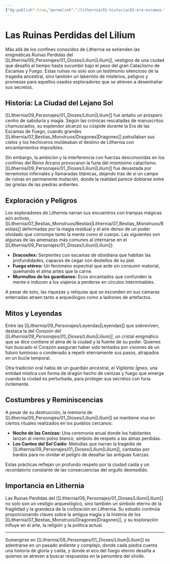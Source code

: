 ```yaml
---
{"dg-publish":true,"permalink":"/lithernia/01-historia/02-era-escamas-fuego/las-ruinas-perdidas-del-lilium/","title":"Las Ruinas Perdidas del Lilium","tags":["lithernia","lugar","ruinas"]}
---
```


# Las Ruinas Perdidas del Lilium

Más allá de los confines conocidos de Lithernia se extienden las enigmáticas Ruinas Perdidas del [[Lithernia/09_Personajes/01_Dioses/Lilium\|Lilium]], vestigios de una ciudad que desafió al tiempo hasta sucumbir bajo el peso del gran Cataclismo de Escamas y Fuego. Estas ruinas no solo son un testimonio silencioso de la tragedia ancestral, sino también un laberinto de misterios, peligros y promesas para aquellos osados exploradores que se atreven a desentrañar sus secretos.

## Historia: La Ciudad del Lejano Sol

[[Lithernia/09_Personajes/01_Dioses/Lilium\|Lilium]] fue antaño un próspero centro de sabiduría y magia. Según las crónicas rescatadas de manuscritos chamuscados, su esplendor alcanzó su cúspide durante la Era de las Escamas de Fuego, cuando grandes [[Lithernia/07_Bestias_Monstruos/Dragones\|Dragones]] patrullaban sus cielos y los hechiceros moldeaban el destino de Lithernia con encantamientos imposibles.

Sin embargo, la ambición y la interferencia con fuerzas desconocidas en los confines del Reino Arcano provocaron la furia del mismísimo cataclismo. [[Lithernia/09_Personajes/01_Dioses/Lilium\|Lilium]] fue devastada por terremotos infernales y llamaradas titánicas, dejando tras de sí un campo de ruinas en permanente mutación, donde la realidad parece doblarse entre las grietas de las piedras ardientes.

## Exploración y Peligros

Los exploradores de Lithernia narran sus encuentros con trampas mágicas aún activas, [[Lithernia/07_Bestias_Monstruos/Bestias\|Lithernia/07_Bestias_Monstruos/Bestias]] deformadas por la magia residual y el aire denso de un poder olvidado que corrompe tanto la mente como el cuerpo. Las siguientes son algunas de las amenazas más comunes al internarse en el [[Lithernia/09_Personajes/01_Dioses/Lilium\|Lilium]]:

- **Dracosílex:** Serpientes con escamas de obsidiana que habitan las profundidades, capaces de cegar con destellos de su piel.
- **Fuego etéreo:** Un fenómeno espectral que arde sin consumir material, quemando el alma antes que la carne.
- **Murmullos de los guardianes:** Ecos encantados que confunden la mente e inducen a los viajeros a perderse en círculos interminables.

A pesar de esto, las riquezas y reliquias que se esconden en sus cámaras enterradas atraen tanto a arqueólogos como a ladrones de artefactos.

## Mitos y Leyendas

Entre las [[Lithernia/09_Personajes/Leyendas\|Leyendas]] que sobreviven, destaca la del *Corazón del [[Lithernia/09_Personajes/01_Dioses/Lilium\|Lilium]]*, un cristal enigmático que se dice contiene el alma de la ciudad y la fuente de su poder. Quienes han buscado el Corazón aseguran haber sido tentados por visiones de un futuro luminoso o condenado a repetir eternamente sus pasos, atrapados en un bucle temporal.

Otra tradición oral habla de un guardián ancestral, el *Vigilante Ígneo*, una entidad mística con forma de dragón hecho de cenizas y fuego que emerge cuando la ciudad es perturbada, para proteger sus secretos con furia inclemente.

## Costumbres y Reminiscencias

A pesar de su destrucción, la memoria de [[Lithernia/09_Personajes/01_Dioses/Lilium\|Lilium]] se mantiene viva en ciertos rituales realizados en los pueblos cercanos:

- **Noche de las Cenizas:** Una ceremonia anual donde los habitantes lanzan al viento polvo blanco, símbolo de respeto a las almas perdidas.
- **Los Cantos del Sol Caído:** Melodías que narran la tragedia de [[Lithernia/09_Personajes/01_Dioses/Lilium\|Lilium]], cantadas por bardos para no olvidar el peligro de desafiar las antiguas fuerzas.

Estas prácticas reflejan un profundo respeto por la ciudad caída y un recordatorio constante de las consecuencias del orgullo desmedido.

## Importancia en Lithernia

Las Ruinas Perdidas del [[Lithernia/09_Personajes/01_Dioses/Lilium\|Lilium]] no solo son un vestigio arqueológico, sino también un símbolo eterno de la fragilidad y la grandeza de la civilización en Lithernia. Su estudio continúa proporcionando claves sobre la antigua magia y la historia de los [[Lithernia/07_Bestias_Monstruos/Dragones\|Dragones]], y su exploración influye en el arte, la religión y la política actual.

---

Sumergirse en [[Lithernia/09_Personajes/01_Dioses/Lilium\|Lilium]] es adentrarse en un pasado ardiente y complejo, donde cada piedra cuenta una historia de gloria y caída, y donde el eco del fuego eterno desafía a quienes se atreven a buscar respuestas en la penumbra del olvido.